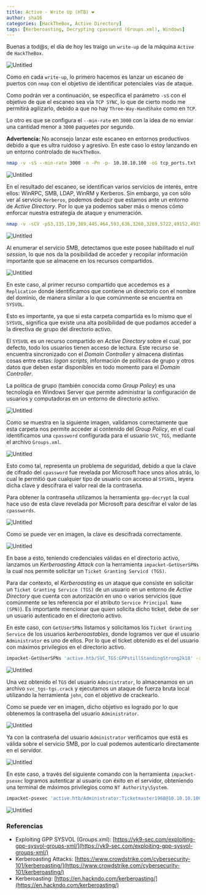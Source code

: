 ```yaml
---
title: Active - Write Up (HTB) ❤
author: sha16
categories: [HackTheBox, Active Directory]
tags: [Kerberoasting, Decrypting cpassword (Groups.xml), Windows]
---
```


Buenas a tod@s, el día de hoy les traigo un `write-up` de la máquina `Active` de `HackTheBox`.  

![Untitled](/assets/img/htb/machines/Active/Untitled.png)

Como en cada `write-up`, lo primero hacemos es lanzar un escaneo de puertos con `nmap` con el objetivo de identificar potenciales vías de ataque. 

Como podrán ver a continuación, se específica el parámetro `-sS` con el objetivo de que el escaneo sea vía `TCP SYNC`, lo que de cierto modo me permitirá agilizarlo, debido a que no hay `Three-Way-HandShake` como en `TCP`.

Lo otro es que se configura el `--min-rate` en `3000` con la idea de no enviar una cantidad menor a `3000` paquetes por segundo.

**Advertencia:** No aconsejo lanzar este escaneo en entornos productivos debido a que es ultra ruidoso y agresivo. En este caso lo estoy lanzando en un entorno controlado de `HackTheBox`.

```bash
nmap -v -sS --min-rate 3000 -n -Pn -p- 10.10.10.100 -oG tcp_ports.txt
```

![Untitled](/assets/img/htb/machines/Active/Untitled%201.png)

En el resultado del escaneo, se identifican varios servicios de interés, entre ellos: WinRPC, SMB, LDAP, WinRM y Kerberos. Sin embargo, ya con sólo ver al servicio `Kerberos`, podemos deducir que estamos ante un entorno de *Active Directory*. Por lo que ya podemos saber más o menos cómo enforcar nuestra estrategia de ataque y enumeración.

```bash
nmap -v -sCV -p53,135,139,389,445,464,593,636,3268,3269,5722,49152,49153,49158,49169,49171 10.10.10.100 -oN scan_ports.t
```

![Untitled](/assets/img/htb/machines/Active/Untitled%202.png)

Al enumerar el servicio SMB, detectamos que este posee habilitado el *null session*, lo que nos da la posibilidad de acceder y recopilar información importante que se almacene en los recursos compartidos.

![Untitled](/assets/img/htb/machines/Active/Untitled%203.png)

En este caso, al primer recurso compartido que accedemos es a `Replication` donde identificamos que contiene un directorio con el nombre del dominio, de manera similar a lo que comúnmente se encuentra en `SYSVOL`.

Esto es importante, ya que si esta carpeta compartida es lo mismo que el `SYSVOL`, significa que existe una alta posibilidad de que podamos acceder a la directiva de grupo del directorio activo.

El `SYSVOL` es un recurso compartido en *Active Directory* sobre el cual, por defecto, todo los usuarios tienen acceso de lectura. Este recurso se encuentra sincronizado con el *Domain Controller* y almacena distintas cosas entre estas: *logon scripts*, información de políticas de grupo y otros datos que deben estar disponibles en todo momento para el *Domain Controller*.

La política de grupo (también conocida como *Group Policy*) es una tecnología en Windows Server que permite administrar la configuración de usuarios y computadoras en un entorno de directorio activo.  

![Untitled](/assets/img/htb/machines/Active/Untitled%204.png)

Como se muestra en la siguiente imagen, validamos correctamente que esta carpeta nos permite acceder al contenido del *Group Policy*, en el cual identificamos una `cpassword` configurada para el usuario `SVC_TGS`, mediante el archivo `Groups.xml`. 

![Untitled](/assets/img/htb/machines/Active/Untitled%205.png)

Esto como tal, representa un problema de seguridad, debido a que la clave de cifrado del `cpassword` fue revelada por Microsoft hace unos años atrás, lo cual le permitió que cualquier tipo de usuario con acceso al `SYSVOL`, leyera dicha clave y descifrara el valor real de la contraseña.

Para obtener la contraseña utilizamos la herramienta `gpp-decrypt` la cual hace uso de esta clave revelada por Microsoft para descifrar el valor de las `cpasswords`.

![Untitled](/assets/img/htb/machines/Active/Untitled%206.png)

Como se puede ver en imagen, la clave es descifrada correctamente.

![Untitled](/assets/img/htb/machines/Active/Untitled%207.png)

En base a esto, teniendo credenciales válidas en el directorio activo, lanzamos un *Kerberoasting Attack* con la herramienta `impacket-GetUserSPNs` la cual nos permite solicitar un `Ticket Granting Servicd (TGS)`.

Para dar contexto, el *Kerberoasting* es un ataque que consiste en solicitar un `Ticket Granting Service (TGS)` de un usuario en un entorno de *Active Directory* que cuenta con autorización en uno o varios servicios (que comúnmente se les referencia por el atributo `Service Principal Name (SPN)`). Es importante mencionar que quien solicita dicho ticket, debe de ser un usuario autenticado en el directorio activo.

En este caso, con `GetUserSPNs` listamos y solicitamos los `Ticket Granting Service` de los usuarios *kerberoastables*, donde logramos ver que el usuario `Administrator` es uno de ellos. Por lo que el ticket obtenido es el del usuario con máximos privilegios en el directorio activo. 

```bash
impacket-GetUserSPNs 'active.htb/SVC_TGS:GPPstillStandingStrong2k18' -request
```

![Untitled](/assets/img/htb/machines/Active/Untitled%208.png)

Una vez obtenido el `TGS` del usuario `Administrator`, lo almacenamos en un archivo `svc_tgs-tgs.crack` y ejecutamos un ataque de fuerza bruta local utilizando la herramienta `john`, con el objetivo de crackearlo.

Como se puede ver en imagen, dicho objetivo es logrado por lo que obtenemos la contraseña del usuario `Administrator`. 

![Untitled](/assets/img/htb/machines/Active/Untitled%209.png)

Ya con la contraseña del usuario `Administrator` verificamos que está es válida sobre el servicio SMB, por lo cual podemos autenticarlo directamente en el servidor.

![Untitled](/assets/img/htb/machines/Active/Untitled%2010.png)

En este caso, a través del siguiente comando con la herramienta `impacket-psexec` logramos autenticar al usuario con éxito en el servidor, obteniendo una terminal de máximos privilegios como `NT Authority\System`.

```bash
impacket-psexec 'active.htb/Administrator:Ticketmaster1968@10.10.10.100'
```

![Untitled](/assets/img/htb/machines/Active/Untitled%2011.png)

### Referencias

- Exploiting GPP SYSVOL (Groups.xml): [https://vk9-sec.com/exploiting-gpp-sysvol-groups-xml/](https://vk9-sec.com/exploiting-gpp-sysvol-groups-xml/)
- Kerberoasting Attacks: [https://www.crowdstrike.com/cybersecurity-101/kerberoasting/](https://www.crowdstrike.com/cybersecurity-101/kerberoasting/)
- Kerberoasting: [https://en.hackndo.com/kerberoasting/](https://en.hackndo.com/kerberoasting/)